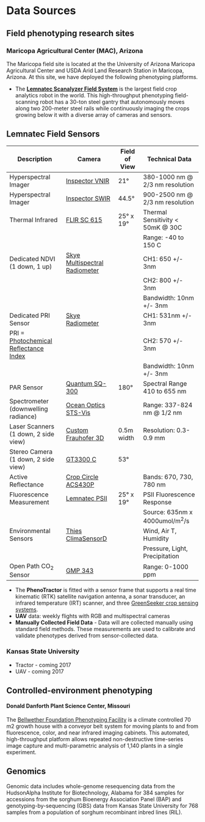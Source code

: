 # Data Sources

## Field phenotyping research sites

### Maricopa Agricultural Center \(MAC\), Arizona

The Maricopa field site is located at the the University of Arizona Maricopa Agricultural Center and USDA Arid Land Research Station in Maricopa, Arizona. At this site, we have deployed the following phenotyping platforms.

* The [**Lemnatec Scanalyzer Field System**](http://www.lemnatec.com/products/hardware-solutions/scanalyzer-field/) is the largest field crop analytics robot in the world. This high-throughput phenotyping field-scanning robot has a 30-ton steel gantry that autonomously moves along two 200-meter steel rails while continuously imaging the crops growing below it with a diverse array of cameras and sensors.



## Lemnatec Field Sensors


| Description                          | Camera              | Field of View    | Technical Data                           |
|--------------------------------------|---------------------|------------------|------------------------------------------|
| Hyperspectral Imager                 | [Inspector VNIR](http://www.headwallphotonics.com/spectral-imaging/hyperspectral/vnir)     | 21°           | 380-1000 nm @ 2/3 nm resolution          |
| Hyperspectral Imager                 | [Inspector SWIR](http://www.headwallphotonics.com/spectral-imaging/hyperspectral/swir)      | 44.5°         | 900-2500 nm @ 2/3 nm resolution          |
| Thermal Infrared                     | [FLIR SC 615](http://www.flir.com/automation/display/?id=41330)         | 25° x 19°  | Thermal Sensitivity < 50mK @ 30C         |
|                                      |                     |                  | Range: -40 to 150 C                      |
| Dedicated NDVI (1 down, 1 up)        | [Skye Multispectral Radiometer](http://www.skyeinstruments.com/news-events/new-spectral-albedometers/)   |                  | CH1: 650 +/- 3nm                         |
|                                      |                     |                  | CH2: 800 +/- 3nm                         |
|                                      |                     |                  | Bandwidth: 10nm +/- 3nm                  |
| Dedicated PRI Sensor                 | [Skye Radiometer](http://www.skyeinstruments.com/products/light-sensors-systems/light-sensor-range/new-ndvipri-sensor/)            |                  | CH1: 531nm +/- 3nm                       |
|PRI = [Photochemical Reflectance Index](https://en.wikipedia.org/wiki/Photochemical_Reflectance_Index)|                     |                  | CH2: 570 +/- 3nm                         |
|                                      |                     |                  | Bandwidth: 10nm +/- 3nm                  |
| PAR Sensor                           | [Quantum SQ-300](http://www.apogeeinstruments.com/quantum/)            | 180°          | Spectral Range 410 to 655 nm             |
| Spectrometer (downwelling radiance)  | [Ocean Optics STS-Vis](http://oceanoptics.com/product/sts-vis-microspectrometer/)             |                  | Range: 337-824 nm @ 1/2 nm               |
| Laser Scanners (1 down, 2 side view) | [Custom Frauhofer 3D](http://www.ipm.fraunhofer.de/en/bu/object-shape-detection/technologies/mobile-laser-scanning.html) | 0.5m width       | Resolution: 0.3-0.9 mm                              |
| Stereo Camera (1 down, 2 side view)  | [GT3300 C](http://www.1stvision.com/cameras/AVT/Prosilica-GT3300-B-C.html)             | 53°           |                                          |
| Active Reflectance                   | [Crop Circle ACS430P](http://hollandscientific.com/product/crop-circle-acs-430-active-crop-canopy-sensor/) |                  | Bands: 670, 730, 780 nm                         |
| Fluorescence Measurement             | [Lemnatec PSII](http://www.lemnatec.com/products/imaging-modules/psii-imaging/)       | 25° x 19°  | PSII Fluorescence Response |
|              |        |  | Source: 635nm x 4000umol/m<sup>2</sup>/s |
| Environmental Sensors                | [Thies ClimaSensorD](http://www.thiesclima.com/ClimaSensorUS_e.html)         |                  | Wind, Air T, Humidity                    |
|                                      |                     |                  | Pressure, Light, Precipitation           |
| Open Path CO<sub>2</sub> Sensor | [GMP 343](http://www.vaisala.com/en/products/carbondioxide/Pages/GMP343.aspx)             |                  | Range: 0-1000 ppm |	


* The **PhenoTractor** is fitted with a sensor frame that supports a real time kinematic \(RTK\) satellite navigation antenna, a sonar transducer,  an infrared temperature \(IRT\) scanner, and three [GreenSeeker crop sensing systems](http://www.trimble.com/agriculture/greenseeker.aspx).
* **UAV** data: weekly flights with RGB and multispectral cameras
* **Manually Collected Field Data** - Data will are collected manually using standard field methods. These measurements are used to calibrate and validate phenotypes derived from sensor-collected data.

### Kansas State University

* Tractor - coming 2017
* UAV - coming 2017

## Controlled-environment phenotyping

#### Donald Danforth Plant Science Center, Missouri

The [Bellwether Foundation Phenotyping Facility](https://www.danforthcenter.org/scientists-research/core-technologies/phenotyping) is a climate controlled 70 m2 growth house with a conveyor belt system for moving plants to and from fluorescence, color, and near infrared imaging cabinets. This automated, high-throughput platform allows repeated non-destructive time-series image capture and multi-parametric analysis of 1,140 plants in a single experiment.

## Genomics

Genomic data includes whole-genome resequencing data from the HudsonAlpha Institute for Biotechnology, Alabama for 384 samples for accessions from the sorghum Bioenergy Association Panel \(BAP\) and genotyping-by-sequencing \(GBS\) data from Kansas State University for 768 samples from a population of sorghum recombinant inbred lines \(RIL\).

